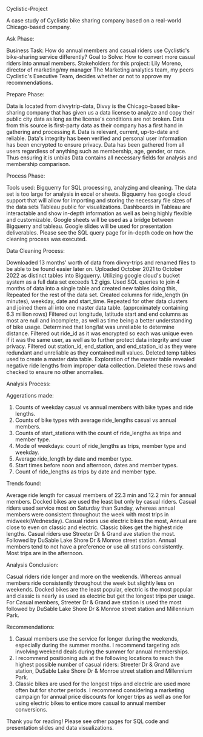Cyclistic-Project

A case study of Cyclistic bike sharing company based on a real-world Chicago-based company.

Ask Phase:

Business Task: How do annual members and casual riders use Cyclistic's bike-sharing service differently? Goal to Solve: How to convert more casual riders into annual members.
Stakeholders for this project: Lily Moreno, director of marketing/my manager The Marketing analytics team, my peers Cyclistic's Executive Team, decides whether or not to approve my recommendations.

Prepare Phase:

Data is located from divvytrip-data, Divvy is the Chicago-based bike-sharing company that has given us a data license to analyze and copy their public city data as long as the license's conditions are not broken. Data from this source is first-party data as their company has a first hand in gathering and processing it. Data is relevant, current, up-to-date and reliable. Data's integrity has been verified and personal user information has been encrypted to ensure privacy. Data has been gathered from all users regardless of anything such as membership, age, gender, or race. Thus ensuring it is unbias Data contains all necessary fields for analysis and membership comparison.

Process Phase:

Tools used: Bigquerry for SQL processing, analyzing and cleaning. The data set is too large for analysis in excel or sheets. Bigquerry has google cloud support that will allow for importing and storing the necessary file sizes of the data sets Tableau public for visualizations. Dashboards in Tableau are interactable and show in-depth information as well as being highly flexible and customizable. Google sheets will be used as a bridge between Bigquerry and tableau. Google slides will be used for presentation deliverables.
Please see the SQL query page for in-depth code on how the cleaning process was executed.

Data Cleaning Process:

Downloaded 13 months' worth of data from divvy-trips and renamed files to be able to be found easier later on.
Uploaded October 2021 to October 2022 as distinct tables into Bigquerry. Utilizing google cloud's bucket system as a full data set exceeds 1.2 gigs.
Used SQL queries to join 4 months of data into a single table and created new tables doing this, Repeated for the rest of the data set.
Created columns for ride_length (in minutes), weekday, date and start_time. Repeated for other data clusters and joined them all into one master data table. (approximately containing 6.3 million rows)
Filtered out longitude, latitude start and end columns as most are null and incomplete, as well as time being a better understanding of bike usage. Determined that long/lat was unreliable to determine distance.
Filtered out ride_id as it was encrypted so each was unique even if it was the same user, as well as to further protect data integrity and user privacy.
Filtered out station_id, end_station, and end_station_id as they were redundant and unreliable as they contained null values.
Deleted temp tables used to create a master data table.
Exploration of the master table revealed negative ride lengths from improper data collection. Deleted these rows and checked to ensure no other anomalies.

Analysis Process:

Aggerations made:
  1. Counts of weekday casual vs annual members with bike types and ride lengths.
  2. Counts of bike types with average ride_lengths casual vs annual members.
  3. Counts of start_stations with the count of ride_lengths as trips and member type.
  4. Mode of weekdays: count of ride_lengths as trips, member type and weekday.
  5. Average ride_length by date and member type.
  6. Start times before noon and afternoon, dates and member types.
  7. Count of ride_lengths as trips by date and member type.
 
Trends found:

Average ride length for casual members of 22.3 min and 12.2 min for annual members. Docked bikes are used the least but only by casual riders. Casual riders used service most on Saturday than Sunday, whereas annual members were consistent throughout the week with most trips in midweek(Wednesday). Casual riders use electric bikes the most, Annual are close to even on classic and electric. Classic bikes get the highest ride lengths. Casual riders use Streeter Dr & Grand ave station the most. Followed by DuSable Lake Shore Dr & Monroe street station. Annual members tend to not have a preference or use all stations consistently. Most trips are in the afternoon.

Analysis Conclusion:

Casual riders ride longer and more on the weekends. Whereas annual members ride consistently throughout the week but slightly less on weekends. Docked bikes are the least popular, electric is the most popular and classic is nearly as used as electric but get the longest trips per usage. For Casual members, Streeter Dr & Grand ave station is used the most followed by DuSable Lake Shore Dr & Monroe street station and Millennium Park.

Recommendations:

  1. Casual members use the service for longer during the weekends, especially during the summer months. I recommend targeting ads involving weekend deals during the summer for annual memberships.
  2. I recommend positioning ads at the following locations to reach the highest possible number of casual riders: Streeter Dr & Grand ave station, DuSable Lake Shore Dr & Monroe street station and Millennium Park.
  3. Classic bikes are used for the longest trips and electric are used more often but for shorter periods. I recommend considering a marketing campaign for annual price discounts for longer trips as well as one for using electric bikes to entice more casual to annual member conversions.

Thank you for reading! Please see other pages for SQL code and presentation slides and data visualizations.
